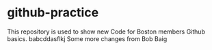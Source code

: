 # github-practice
This repository is used to show new Code for Boston members Github basics. 
babcddasflkj
Some more changes from Bob Baig
